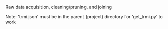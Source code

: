 Raw data acquisition, cleaning/pruning, and joining

Note: 'trmi.json' must be in the parent (project) directory for 'get_trmi.py' to work


<!-- TODO - columns.json rename 'Ave. Price' to 'avg' instead of 'avgPrice' -->
